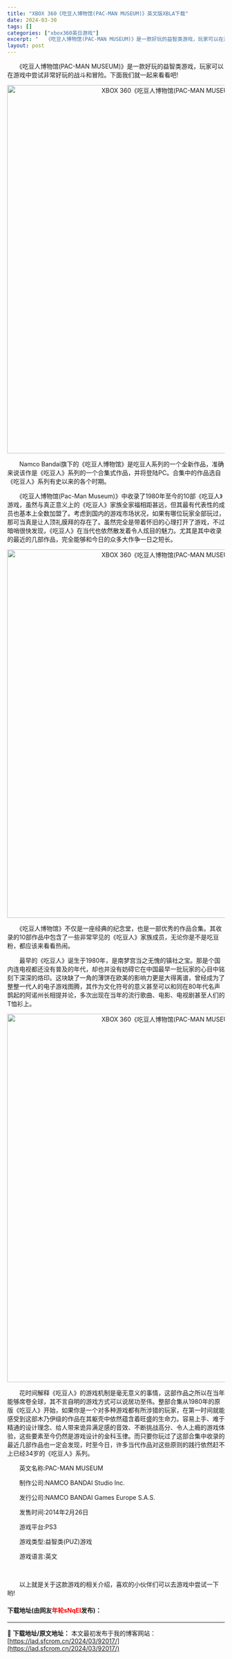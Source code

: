 ```yaml
---
title: "XBOX 360《吃豆人博物馆(PAC-MAN MUSEUM)》英文版XBLA下载"
date: 2024-03-30
tags: []
categories: ["xbox360英日游戏"]
excerpt: "　　《吃豆人博物馆(PAC-MAN MUSEUM)》是一款好玩的益智类游戏，玩家可以在游戏中尝试非常好玩的战斗和冒险。下面我们就一起来看看吧! 　　Namco Bandai旗下的《吃豆人博物馆》是吃豆人系列的一个全新作品，准确来说该作是《吃豆人》系列的一个合集式作品，并将登陆PC。合集中的作品选自《&hellip;"
layout: post
---
```


 <p>　　《吃豆人博物馆(PAC-MAN MUSEUM)》是一款好玩的益智类游戏，玩家可以在游戏中尝试非常好玩的战斗和冒险。下面我们就一起来看看吧!</p> <p align="center"><img align="" border="0" src="https://lad.sfcrom.cn/wp-content/uploads/2024/03/20240330_6607dce497dc2.webp" width="852" alt="XBOX 360《吃豆人博物馆(PAC-MAN MUSEUM)》英文版XBLA下载" /></p> <p>　　Namco Bandai旗下的《吃豆人博物馆》是吃豆人系列的一个全新作品，准确来说该作是《吃豆人》系列的一个合集式作品，并将登陆PC。合集中的作品选自《吃豆人》系列有史以来的各个时期。</p> <p>　　《吃豆人博物馆(Pac-Man Museum)》中收录了1980年至今的10部《吃豆人》游戏，虽然与真正意义上的《吃豆人》家族全家福相距甚远，但其最有代表性的成员也基本上全数加盟了。考虑到国内的游戏市场状况，如果有哪位玩家全部玩过，那可当真是让人顶礼膜拜的存在了。虽然完全是带着怀旧的心理打开了游戏，不过暗哨很快发现，《吃豆人》在当代也依然散发着令人炫目的魅力。尤其是其中收录的最近的几部作品，完全能够和今日的众多大作争一日之短长。</p> <p align="center"><img align="" border="0" src="https://lad.sfcrom.cn/wp-content/uploads/2024/03/20240330_6607dce4f1d08.webp" width="852" alt="XBOX 360《吃豆人博物馆(PAC-MAN MUSEUM)》英文版XBLA下载" /></p> <p>　　《吃豆人博物馆》不仅是一座经典的纪念堂，也是一部优秀的作品合集。其收录的10部作品中包含了一些非常罕见的《吃豆人》家族成员，无论你是不是吃豆粉，都应该来看看热闹。</p> <p>　　最早的《吃豆人》诞生于1980年，是南梦宫当之无愧的镇社之宝。那是个国内连电视都还没有普及的年代，却也并没有妨碍它在中国最早一批玩家的心目中铭刻下深深的烙印。这块缺了一角的薄饼在欧美的影响力更是大得离谱，曾经成为了整整一代人的电子游戏图腾，其作为文化符号的意义甚至可以和同在80年代名声鹊起的阿诺州长相提并论，多次出现在当年的流行歌曲、电影、电视剧甚至人们的T恤衫上。</p> <p align="center"><img align="" border="0" src="https://lad.sfcrom.cn/wp-content/uploads/2024/03/20240330_6607dce55f52c.webp" width="852" alt="XBOX 360《吃豆人博物馆(PAC-MAN MUSEUM)》英文版XBLA下载" /></p> <p>　　花时间解释《吃豆人》的游戏机制是毫无意义的事情，这部作品之所以在当年能够席卷全球，其不言自明的游戏方式可以说居功至伟。整部合集从1980年的原版《吃豆人》开始，如果你是一个对多种游戏都有所涉猎的玩家，在第一时间就能感受到这部木乃伊级的作品在其躯壳中依然蕴含着旺盛的生命力。容易上手、难于精通的设计理念、给人带来诡异满足感的音效、不断挑战高分、令人上瘾的游戏体验，这些要素至今仍然是游戏设计的金科玉律。而只要你玩过了这部合集中收录的最近几部作品也一定会发现，时至今日，许多当代作品对这些原则的践行依然赶不上已经34岁的《吃豆人》系列。</p> <p>　　英文名称:PAC-MAN MUSEUM</p> <p>　　制作公司:NAMCO BANDAI Studio Inc.</p> <p>　　发行公司:NAMCO BANDAI Games Europe S.A.S.</p> <p>　　发售时间:2014年2月26日</p> <p>　　游戏平台:PS3</p> <p>　　游戏类型:益智类(PUZ)游戏</p> <p>　　游戏语言:英文</p> <p>&nbsp;</p> <p>　　以上就是关于这款游戏的相关介绍，喜欢的小伙伴们可以去游戏中尝试一下哟!</p> <p><h4>下载地址(由网友<font color="red">年轮sNqEI</font>发布)：</h4></p> 

---
📖 **下载地址/原文地址：** 本文最初发布于我的博客网站：[https://lad.sfcrom.cn/2024/03/92017/](https://lad.sfcrom.cn/2024/03/92017/)
